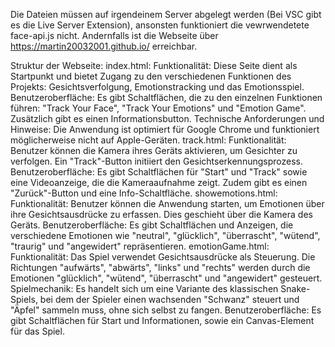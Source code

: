Die Dateien müssen auf irgendeinem Server abgelegt werden (Bei VSC gibt es die Live Server Extension), ansonsten funktioniert die vewrwendetete face-api.js nicht. Andernfalls ist die Webseite über https://martin20032001.github.io/ erreichbar.

Struktur der Webseite:
index.html:
	Funktionalität: Diese Seite dient als Startpunkt und bietet Zugang zu den verschiedenen Funktionen des Projekts: Gesichtsverfolgung, Emotionstracking und das Emotionsspiel.
	Benutzeroberfläche: Es gibt Schaltflächen, die zu den einzelnen Funktionen führen: "Track Your Face", "Track Your Emotions" und "Emotion Game". Zusätzlich gibt es einen Informationsbutton.
	Technische Anforderungen und Hinweise: Die Anwendung ist optimiert für Google Chrome und funktioniert möglicherweise nicht auf Apple-Geräten.
track.html:
	Funktionalität: Benutzer können die Kamera ihres Geräts aktivieren, um Gesichter zu verfolgen. Ein "Track"-Button initiiert den Gesichtserkennungsprozess.
	Benutzeroberfläche: Es gibt Schaltflächen für "Start" und "Track" sowie eine Videoanzeige, die die Kameraaufnahme zeigt. Zudem gibt es einen "Zurück"-Button und eine Info-Schaltfläche.
showemotions.html:
	Funktionalität: Benutzer können die Anwendung starten, um Emotionen über ihre Gesichtsausdrücke zu erfassen. Dies geschieht über die Kamera des Geräts.
	Benutzeroberfläche: Es gibt Schaltflächen und Anzeigen, die verschiedene Emotionen wie "neutral", "glücklich", "überrascht", "wütend", "traurig" und "angewidert" repräsentieren.
emotionGame.html:
	Funktionalität: Das Spiel verwendet Gesichtsausdrücke als Steuerung. Die Richtungen "aufwärts", "abwärts", "links" und "rechts" werden durch die Emotionen "glücklich", "wütend", "überrascht" und "angewidert" gesteuert.
	Spielmechanik: Es handelt sich um eine Variante des klassischen Snake-Spiels, bei dem der Spieler einen wachsenden "Schwanz" steuert und "Äpfel" sammeln muss, ohne sich selbst zu fangen.
	Benutzeroberfläche: Es gibt Schaltflächen für Start und Informationen, sowie ein Canvas-Element für das Spiel.